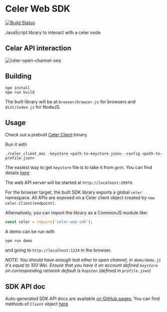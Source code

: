 # Celer Web SDK

[![Build Status](https://travis-ci.com/celer-network/Celer-Web-SDK.svg?token=DvaxasPgAzCzksHzA2ct&branch=master)](https://travis-ci.com/celer-network/Celer-Web-SDK)

JavaScript library to interact with a celer node

## Celar API interaction
![celer-open-channel-seq](https://artall64.github.io/Celer-Web-SDK/img/celer-open-channel-seq.svg)

## Building

```
npm install
npm run build
```

The built library will be at `browser/browser.js` for browsers and
`dist/index.js` for NodeJS.

## Usage

Check out a prebuilt [Celer Client](https://github.com/celer-network/celer-client) binary.

Run it with

```
./celer_client_mac -keystore <path-to-keystore-json> -config <path-to-profile-json>
```

The easiest way to get `keystore` file is to take it from `geth`. You can find details [here](https://medium.com/@julien.maffre/what-is-an-ethereum-keystore-file-86c8c5917b97)

The web API server will be started at `http://localhost:29979`.

For the browser target, the built SDK library exports a global `celer`
namespace. All APIs are exposed on a Celer client object created by
`new celer.Client(endpoint)`.

Alternatively, you can import the library as a CommonJS module like:

```javascript
const celer = require('celer-web-sdk');
```

A demo can be run with

```
npm run demo
```
and going to `http://localhost:1234` in the browser.

*NOTE: You should have enough test ether to open channel, in `demo/demo.js` it's equal to 100 Wei. Ensure that you have it on account defined `keystore` on corresponding network default is `Ropsten` (defined in `profile.json`)*

## SDK API doc
Auto-generated SDK API docs are available [on GitHub pages](https://celer-network.github.io/Celer-Web-SDK/index.html).
You can find methods of `Client` object [here](https://celer-network.github.io/Celer-Web-SDK/classes/_client_.client.html)


